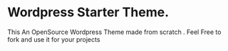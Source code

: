 # Wordpress Starter Theme.

This An OpenSource Wordpress Theme  made from scratch . Feel Free to fork and use it for your projects

